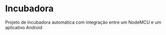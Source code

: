 # Incubadora
Projeto de incubadora automática com integração entre um NodeMCU e um aplicativo Android
